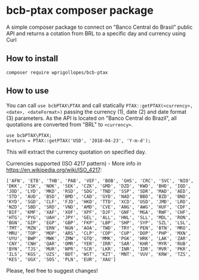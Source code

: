 # bcb-ptax composer package

A simple composer package to connect on "Banco Central do Brasil" public API and returns a cotation from BRL to a specific day and currency using Curl

How to install
--------------

```
composer require wprigollopes/bcb-ptax
```

How to use
----------

You can call `use bcbPTAX\PTAX` and call statically `PTAX::getPTAX(<currency>, <date>, <dateFormat>)` passing the currency (1), date (2) and date format (3) parameters. As the API is located on "Banco Central do Brazil", all quotations are converted from "BRL" to `<currency>`.

```
use bcbPTAX\PTAX;
$return = PTAX::getPTAX('USD', '2018-04-23', 'Y-m-d');
```

This will extract the currency quotation on specified day.

Currencies supported (ISO 4217 pattern) - More info in https://en.wikipedia.org/wiki/ISO_4217: 

`['AFN', 'ETB', 'THB', 'PAB', 'VEF', 'BOB', 'GHS', 'CRC', 'SVC', 'NIO', 'DKK', 'ISK', 'NOK', 'SEK', 'CZK', 'GMD', 'DZD', 'KWD', 'BHD', 'IQD', 'JOD', 'LYD', 'MKD', 'RSD', 'SDG', 'TND', 'SSP', 'SDR', 'MAD', 'AED', 'STD', 'AUD', 'BSD', 'BMD', 'CAD', 'GYD', 'NAD', 'BBD', 'BZD', 'BND', 'KYD', 'SGD', 'CLF', 'FJD', 'HKD', 'TTD', 'XCD', 'USD', 'JMD', 'LRD', 'NZD', 'SBD', 'SRD', 'VND', 'AMD', 'CVE', 'ANG', 'AWG', 'HUF', 'CDF', 'BIF', 'KMF', 'XAF', 'XOF', 'XPF', 'DJF', 'GNF', 'MGA', 'RWF', 'CHF', 'HTG', 'PYG', 'UAH', 'JPY', 'GEL', 'ALL', 'HNL', 'SLL', 'MDL', 'RON', 'BGN', 'GIP', 'EGP', 'GBP', 'FKP', 'LBP', 'SHP', 'SYP', 'SZL', 'LSL', 'TMT', 'MZN', 'ERN', 'NGN', 'AOA', 'TWD', 'TRY', 'PEN', 'BTN', 'MRO', 'MRU', 'TOP', 'MOP', 'ARS', 'CLP', 'COP', 'CUP', 'DOP', 'PHP', 'MXN', 'UYU', 'BWP', 'MWK', 'ZMW', 'GTQ', 'MMK', 'PGK', 'HRK', 'LAK', 'ZAR', 'CNY', 'CNH', 'QAR', 'OMR', 'YER', 'IRR', 'SAR', 'KHR', 'MYR', 'RUB', 'BYN', 'TJS', 'MUR', 'NPR', 'SCR', 'LKR', 'INR', 'IDR', 'MVR', 'PKR', 'ILS', 'KGS', 'UZS', 'BDT', 'WST', 'KZT', 'MNT', 'VUV', 'KRW', 'TZS', 'KES', 'UGX', 'SOS', 'PLN', 'EUR', 'XAU']`

Please, feel free to suggest changes!
